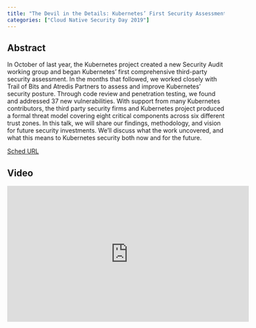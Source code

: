 ```yaml
---
title: "The Devil in the Details: Kubernetes’ First Security Assessment - Jay Beale, InGuardians & Aaron Small, Google"
categories: ["Cloud Native Security Day 2019"]
---
```


## Abstract

In October of last year, the Kubernetes project created a new Security Audit working group and began Kubernetes’ first comprehensive third-party security assessment. In the months that followed, we worked closely with Trail of Bits and Atredis Partners to assess and improve Kubernetes’ security posture. Through code review and penetration testing, we found and addressed 37 new vulnerabilities. With support from many Kubernetes contributors, the third party security firms and Kubernetes project produced a formal threat model covering eight critical components across six different trust zones. In this talk, we will share our findings, methodology, and vision for future security investments. We’ll discuss what the work uncovered, and what this means to Kubernetes security both now and for the future.

[Sched URL](https://cloudnativesecurityday2019.sched.com/event/5323525bb4240da30366f88a92d1f07c)

## Video

<iframe width='560' height='315' src='https://www.youtube.com/embed/vknE5XEa_Do' frameborder='0' allow='accelerometer; autoplay; encrypted-media; gyroscope; picture-in-picture' allowfullscreen></iframe>
